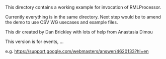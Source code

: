 
This directory contains a working example for invocation of RMLProcessor.

Currently everything is in the same directory. Next step would be to amend the 
demo to use CSV WG usecases and example files. 

This dir created by Dan Brickley with lots of help from Anastasia Dimou

This version is for events, ... 

e.g. https://support.google.com/webmasters/answer/4620133?hl=en
